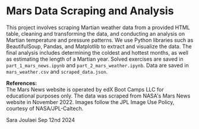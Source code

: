 # Mars Data Scraping and Analysis

This project involves scraping Martian weather data from a provided HTML table, cleaning and transforming the data, and conducting an analysis on Martian temperature and pressure patterns. We use Python libraries such as BeautifulSoup, Pandas, and Matplotlib to extract and visualize the data. The final analysis includes determining the coldest and hottest months, as well as estimating the length of a Martian year. Solved exercises are saved in `part_1_mars_news.ipynb` and `part_2_mars_weather.ipynb`. Data are saved in `mars_weather.csv` and `scraped_data.json`.

**References:**  
The Mars News website is operated by edX Boot Camps LLC for educational purposes only. The data was scraped from NASA's Mars News website in November 2022. Images follow the JPL Image Use Policy, courtesy of NASA/JPL-Caltech.

Sara Joulaei
Sep 12nd 2024
